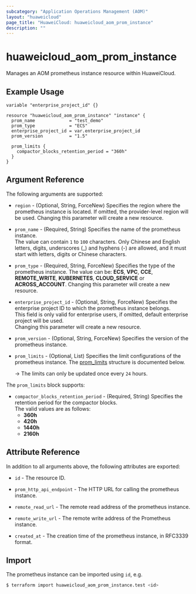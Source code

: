 ```yaml
---
subcategory: "Application Operations Management (AOM)"
layout: "huaweicloud"
page_title: "HuaweiCloud: huaweicloud_aom_prom_instance"
description: ""
---
```


# huaweicloud_aom_prom_instance

Manages an AOM prometheus instance resource within HuaweiCloud.

## Example Usage

```hcl
variable "enterprise_project_id" {}

resource "huaweicloud_aom_prom_instance" "instance" {
  prom_name             = "test_demo"
  prom_type             = "ECS"
  enterprise_project_id = var.enterprise_project_id
  prom_version          = "1.5"
  
  prom_limits {
    compactor_blocks_retention_period = "360h"
  }
}
```

## Argument Reference

The following arguments are supported:

* `region` - (Optional, String, ForceNew) Specifies the region where the prometheus instance is located.
  If omitted, the provider-level region will be used. Changing this parameter will create a new resource.

* `prom_name` - (Required, String) Specifies the name of the prometheus instance.  
  The value can contain `1` to `100` characters. Only Chinese and English letters, digits, underscores (_)
  and hyphens (-) are allowed, and it must start with letters, digits or Chinese characters.

* `prom_type` - (Required, String, ForceNew) Specifies the type of the prometheus instance.
  The value can be: **ECS**, **VPC**, **CCE**, **REMOTE_WRITE**, **KUBERNETES**,
  **CLOUD_SERVICE** or **ACROSS_ACCOUNT**.
  Changing this parameter will create a new resource.

* `enterprise_project_id` - (Optional, String, ForceNew) Specifies the enterprise project ID to which the prometheus
  instance belongs.  
  This field is only valid for enterprise users, if omitted, default enterprise project will be used.  
  Changing this parameter will create a new resource.

* `prom_version` - (Optional, String, ForceNew) Specifies the version of the prometheus instance.

* `prom_limits` - (Optional, List) Specifies the limit configurations of the prometheus instance.
  The [prom_limits](#aom_prom_instance_prom_limits) structure is documented below.

  -> The limits can only be updated once every `24` hours.

<a name="aom_prom_instance_prom_limits"></a>
The `prom_limits` block supports:

* `compactor_blocks_retention_period` - (Required, String) Specifies the retention period for the compactor blocks.  
  The valid values are as follows:
  + **360h**
  + **420h**
  + **1440h**
  + **2160h**

## Attribute Reference

In addition to all arguments above, the following attributes are exported:

* `id` - The resource ID.

* `prom_http_api_endpoint` - The HTTP URL for calling the prometheus instance.

* `remote_read_url` - The remote read address of the prometheus instance.

* `remote_write_url` - The remote write address of the Prometheus instance.

* `created_at` - The creation time of the prometheus instance, in RFC3339 format.

## Import

The prometheus instance can be imported using `id`, e.g.

```bash
$ terraform import huaweicloud_aom_prom_instance.test <id>
```
